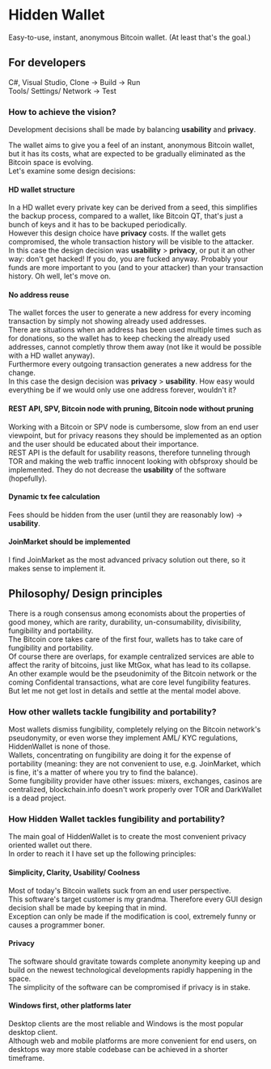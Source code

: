 # Hidden Wallet
Easy-to-use, instant, anonymous Bitcoin wallet. (At least that's the goal.)

## For developers
C#, Visual Studio, Clone -> Build -> Run  
Tools/ Settings/ Network -> Test

### How to achieve the vision?
Development decisions shall be made by balancing **usability** and **privacy**.  
  
The wallet aims to give you a feel of an instant, anonymous Bitcoin wallet, but it has its costs, what are expected to be gradually eliminated as the Bitcoin space is evolving.  
Let's examine some design decisions:

#### HD wallet structure
In a HD wallet every private key can be derived from a seed, this simplifies the backup process, compared to a wallet, like Bitcoin QT, that's just a bunch of keys and it has to be backuped periodically.  
However this design choice have **privacy** costs. If the wallet gets compromised, the whole transaction history will be visible to the attacker.  
In this case the design decision was **usability** > **privacy**, or put it an other way: don't get hacked! If you do, you are fucked anyway. Probably your funds are more important to you (and to your attacker) than your transaction history. Oh well, let's move on.

#### No address reuse
The wallet forces the user to generate a new address for every incoming transaction by simply not showing already used addresses.  
There are situations when an address has been used multiple times such as for donations, so the wallet has to keep checking the already used addresses, cannot completly throw them away (not like it would be possible with a HD wallet anyway).  
Furthermore every outgoing transaction generates a new address for the change.  
In this case the design decision was **privacy** > **usability**. How easy would everything be if we would only use one address forever, wouldn't it?

#### REST API, SPV, Bitcoin node with pruning, Bitcoin node without pruning
Working with a Bitcoin or SPV node is cumbersome, slow from an end user viewpoint, but for privacy reasons they should be implemented as an option and the user should be educated about their importance.  
REST API is the default for usability reasons, therefore tunneling through TOR and making the web traffic innocent looking with obfsproxy should be implemented. They do not decrease the **usability** of the software (hopefully).

#### Dynamic tx fee calculation
Fees should be hidden from the user (until they are reasonably low) -> **usability**.

#### JoinMarket should be implemented
I find JoinMarket as the most advanced privacy solution out there, so it makes sense to implement it.

## Philosophy/ Design principles

There is a rough consensus among economists about the properties of good money, which are rarity, durability, un-consumability, divisibility, fungibility and portability.  
The Bitcoin core takes care of the first four, wallets has to take care of fungibility and portability.  
Of course there are overlaps, for example centralized services are able to affect the rarity of bitcoins, just like MtGox, what has lead to its collapse.  
An other example would be the pseudonimity of the Bitcoin network or the coming Confidental transactions, what are core level fungibility features. 
But let me not get lost in details and settle at the mental model above.

### How other wallets tackle fungibility and portability?

Most wallets dismiss fungibility, completely relying on the Bitcoin network's pseudonymity, or even worse they implement AML/ KYC regulations, HiddenWallet is none of those.  
Wallets, concentrating on fungibility are doing it for the expense of portability (meaning: they are not convenient to use, e.g. JoinMarket, which is fine, it's a matter of where you try to find the balance).  
Some fungibility provider have other issues: mixers, exchanges, casinos are centralized, blockchain.info doesn't work properly over TOR and DarkWallet is a dead project.  

### How Hidden Wallet tackles fungibility and portability?

The main goal of HiddenWallet is to create the most convenient privacy oriented wallet out there.  
In order to reach it I have set up the following principles:

#### Simplicity, Clarity, Usability/ Coolness

Most of today's Bitcoin wallets suck from an end user perspective.  
This software's target customer is my grandma. Therefore every GUI design decision shall be made by keeping that in mind.  
Exception can only be made if the modification is cool, extremely funny or causes a programmer boner.

#### Privacy

The software should gravitate towards complete anonymity keeping up and build on the newest technological developments rapidly happening in the space.  
The simplicity of the software can be compromised if privacy is in stake.

#### Windows first, other platforms later

Desktop clients are the most reliable and Windows is the most popular desktop client.  
Although web and mobile platforms are more convenient for end users, on desktops way more stable codebase can be achieved in a shorter timeframe.

